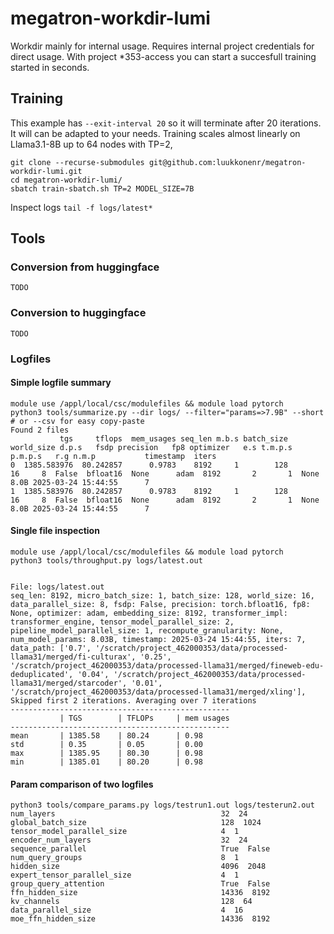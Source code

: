 # megatron-workdir-lumi

Workdir mainly for internal usage. Requires internal project credentials for direct usage. With project *353-access you can start a succesfull training started in seconds. 

## Training

This example has `--exit-interval 20` so it will terminate after 20 iterations. It will can be adapted to your needs. Training scales almost linearly on Llama3.1-8B up to 64 nodes with TP=2, 
```
git clone --recurse-submodules git@github.com:luukkonenr/megatron-workdir-lumi.git
cd megatron-workdir-lumi/
sbatch train-sbatch.sh TP=2 MODEL_SIZE=7B
```

Inspect logs 
`tail -f logs/latest*`


## Tools 
### Conversion from huggingface
`TODO`
### Conversion to huggingface
`TODO`


### Logfiles
#### Simple logfile summary
```
module use /appl/local/csc/modulefiles && module load pytorch
python3 tools/summarize.py --dir logs/ --filter="params=>7.9B" --short # or --csv for easy copy-paste
Found 2 files
           tgs     tflops  mem_usages seq_len m.b.s batch_size  world_size d.p.s   fsdp precision   fp8 optimizer   e.s t.m.p.s p.m.p.s   r.g n.m.p           timestamp  iters
0  1385.583976  80.242857      0.9783    8192     1        128          16     8  False  bfloat16  None      adam  8192       2       1  None  8.0B 2025-03-24 15:44:55      7
1  1385.583976  80.242857      0.9783    8192     1        128          16     8  False  bfloat16  None      adam  8192       2       1  None  8.0B 2025-03-24 15:44:55      7

```
#### Single file inspection
```
module use /appl/local/csc/modulefiles && module load pytorch
python3 tools/throughput.py logs/latest.out


File: logs/latest.out
seq_len: 8192, micro_batch_size: 1, batch_size: 128, world_size: 16, data_parallel_size: 8, fsdp: False, precision: torch.bfloat16, fp8: None, optimizer: adam, embedding_size: 8192, transformer_impl: transformer_engine, tensor_model_parallel_size: 2, pipeline_model_parallel_size: 1, recompute_granularity: None, num_model_params: 8.03B, timestamp: 2025-03-24 15:44:55, iters: 7, data_path: ['0.7', '/scratch/project_462000353/data/processed-llama31/merged/fi-culturax', '0.25', '/scratch/project_462000353/data/processed-llama31/merged/fineweb-edu-deduplicated', '0.04', '/scratch/project_462000353/data/processed-llama31/merged/starcoder', '0.01', '/scratch/project_462000353/data/processed-llama31/merged/xling'], 
Skipped first 2 iterations. Averaging over 7 iterations
-------------------------------------------------
           | TGS        | TFLOPs     | mem usages
-------------------------------------------------
mean       | 1385.58    | 80.24      | 0.98      
std        | 0.35       | 0.05       | 0.00      
max        | 1385.95    | 80.30      | 0.98      
min        | 1385.01    | 80.20      | 0.98
```

#### Param comparison of two logfiles

```
python3 tools/compare_params.py logs/testrun1.out logs/testerun2.out
num_layers                                     32  24
global_batch_size                              128  1024
tensor_model_parallel_size                     4  1
encoder_num_layers                             32  24
sequence_parallel                              True  False
num_query_groups                               8  1
hidden_size                                    4096  2048
expert_tensor_parallel_size                    4  1
group_query_attention                          True  False
ffn_hidden_size                                14336  8192
kv_channels                                    128  64
data_parallel_size                             4  16
moe_ffn_hidden_size                            14336  8192
```
